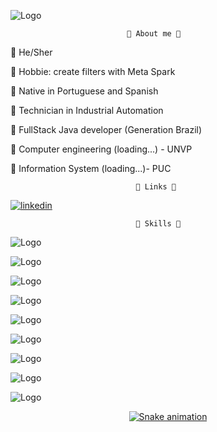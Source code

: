 ![Logo](https://cdn.discordapp.com/attachments/1006363643341979721/1045852328500150272/zyro-image_1.png)
 

                              🌙 About me 🌙


🔅 He/Sher

🔅 Hobbie: create filters with Meta Spark

🔅 Native in Portuguese and Spanish

🔅 Technician in Industrial Automation

🔅 FullStack Java developer (Generation Brazil)

🔅 Computer engineering (loading...) - UNVP

🔅 Information System (loading...)- PUC


                                🌙 Links 🌙

[![linkedin](https://img.shields.io/badge/linkedin-0A66C2?style=for-the-badge&logo=linkedin&logoColor=pink)](www.linkedin.com/in/lucysuxo)


                                🌙 Skills 🌙

 
![Logo](https://img.shields.io/badge/Java-ED8B00?style=for-the-badge&logo=java&logoColor=white)

![Logo](https://img.shields.io/badge/Spring-6DB33F?style=for-the-badge&logo=spring&logoColor=white)

![Logo](https://img.shields.io/badge/Git-E34F26?style=for-the-badge&logo=git&logoColor=white)

![Logo](https://img.shields.io/badge/MySQL-00000F?style=for-the-badge&logo=mysql&logoColor=white)

![Logo](https://img.shields.io/badge/React-20232A?style=for-the-badge&logo=react&logoColor=61DAFB)

![Logo](https://img.shields.io/badge/Material--UI-0081CB?style=for-the-badge&logo=material-ui&logoColor=white)

![Logo](https://img.shields.io/badge/HTML5-E34F26?style=for-the-badge&logo=html5&logoColor=white)

![Logo](https://img.shields.io/badge/CSS3-1572B6?style=for-the-badge&logo=css3&logoColor=white)

![Logo](	https://img.shields.io/badge/TypeScript-007ACC?style=for-the-badge&logo=typescript&logoColor=white)

<div align="center">
  <a href="https://github.com/lucysuxo%22%3E
  <img height="180em" src="https://github-readme-stats.vercel.app/api?username=lucysuxo&show_icons=true&theme=dracula&include_all_commits=true&count_private=true%22/%3E
  <img height="180em" src="https://github-readme-stats.vercel.app/api/top-langs/?username=lucysuxo&layout=compact&langs_count=7&theme=dracula%22/%3E
</div>


<div align="center">

  ![Snake animation](https://github.com/lucysuxo/lucysuxo/blob/output/github-contribution-grid-snake.svg)

</div>
